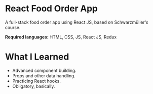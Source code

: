 # React Food Order App

A full-stack food order app using React JS, based on Schwarzmüller's course.

**Required languages**: HTML, CSS, JS, React JS, Redux

# What I Learned

* Advanced component building.
* Props and other data handling.
* Practicing React hooks. 
* Obligatory, basically.
